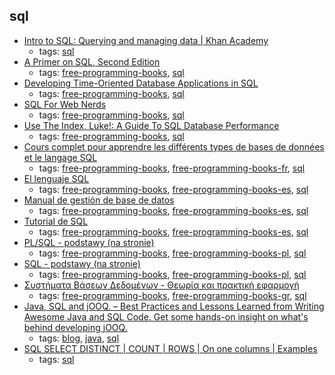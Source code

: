 sql 
---
* [Intro to SQL: Querying and managing data |
Khan Academy](https://www.khanacademy.org/computing/computer-programming/sql)
    * tags: [sql](../tags/sql.md)
* [A Primer on SQL, Second Edition](https://leanpub.com/aprimeronsql)
    * tags: [free-programming-books](../tags/free-programming-books.md), [sql](../tags/sql.md)
* [Developing Time-Oriented Database Applications in SQL](http://www.cs.arizona.edu/people/rts/publications.html)
    * tags: [free-programming-books](../tags/free-programming-books.md), [sql](../tags/sql.md)
* [SQL For Web Nerds](http://philip.greenspun.com/sql/)
    * tags: [free-programming-books](../tags/free-programming-books.md), [sql](../tags/sql.md)
* [Use The Index, Luke!: A Guide To SQL Database Performance](http://use-the-index-luke.com)
    * tags: [free-programming-books](../tags/free-programming-books.md), [sql](../tags/sql.md)
* [Cours complet pour apprendre les différents types de bases de données et le langage SQL](https://sgbd.developpez.com/tutoriels/cours-complet-bdd-sql/)
    * tags: [free-programming-books](../tags/free-programming-books.md), [free-programming-books-fr](../tags/free-programming-books-fr.md), [sql](../tags/sql.md)
* [El lenguaje SQL](http://ocw.uoc.edu/computer-science-technology-and-multimedia/bases-de-datos/bases-de-datos/P06_M2109_02149.pdf)
    * tags: [free-programming-books](../tags/free-programming-books.md), [free-programming-books-es](../tags/free-programming-books-es.md), [sql](../tags/sql.md)
* [Manual de gestión de base de datos](http://www.jorgesanchez.net/bd/gbd2012.pdf)
    * tags: [free-programming-books](../tags/free-programming-books.md), [free-programming-books-es](../tags/free-programming-books-es.md), [sql](../tags/sql.md)
* [Tutorial de SQL](http://www.desarrolloweb.com/manuales/9/)
    * tags: [free-programming-books](../tags/free-programming-books.md), [free-programming-books-es](../tags/free-programming-books-es.md), [sql](../tags/sql.md)
* [PL/SQL - podstawy (na stronie)](http://andrzejklusiewicz.blogspot.com/2010/11/kurs-oracle-plsql.html)
    * tags: [free-programming-books](../tags/free-programming-books.md), [free-programming-books-pl](../tags/free-programming-books-pl.md), [sql](../tags/sql.md)
* [SQL - podstawy (na stronie)](http://andrzejklusiewicz.blogspot.com/2010/11/kurs-oracle-sql.html)
    * tags: [free-programming-books](../tags/free-programming-books.md), [free-programming-books-pl](../tags/free-programming-books-pl.md), [sql](../tags/sql.md)
* [Συστήματα Βάσεων Δεδομένων - Θεωρία και πρακτική εφαρμογή](http://studentguru.gr/cfs-file/__key/telligent-evolution-components-attachments/13-1200-00-00-00-13-46-27/vaseis_5F00_dedomenwn.pdf)
    * tags: [free-programming-books](../tags/free-programming-books.md), [free-programming-books-gr](../tags/free-programming-books-gr.md), [sql](../tags/sql.md)
* [Java, SQL and jOOQ. – Best Practices and Lessons Learned from Writing Awesome Java and SQL Code. Get some hands-on insight on what's behind developing jOOQ.](https://blog.jooq.org/)
    * tags: [blog](../tags/blog.md), [java](../tags/java.md), [sql](../tags/sql.md)
* [SQL SELECT DISTINCT | COUNT | ROWS | On one columns | Examples](http://www.dofactory.com/sql/select-distinct)
    * tags: [sql](../tags/sql.md)
